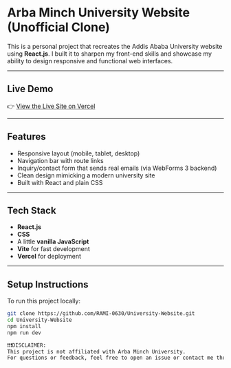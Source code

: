# Arba Minch University Website (Unofficial Clone)

This is a personal project that recreates the Addis Ababa University website using **React.js**. I built it to sharpen my front-end skills and showcase my ability to design responsive and functional web interfaces.

---

## Live Demo

👉 [View the Live Site on Vercel](https://university-website-phi-lilac.vercel.app/)

---

## Features

- Responsive layout (mobile, tablet, desktop)
- Navigation bar with route links
- Inquiry/contact form that sends real emails (via WebForms 3 backend)
- Clean design mimicking a modern university site
- Built with React and plain CSS

---

## Tech Stack

- **React.js**
- **CSS**
- A little **vanilla JavaScript**
- **Vite** for fast development
- **Vercel** for deployment

---

## Setup Instructions

To run this project locally:

```bash
git clone https://github.com/RAMI-0630/University-Website.git
cd University-Website
npm install
npm run dev

❗❗❗DISCLAIMER:
This project is not affiliated with Arba Minch University.
For questions or feedback, feel free to open an issue or contact me through GitHub.

